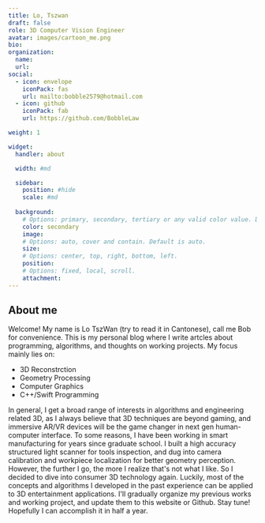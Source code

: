 ```yaml
---
title: Lo, Tszwan
draft: false
role: 3D Computer Vision Engineer
avatar: images/cartoon_me.png
bio:
organization:
  name:
  url:
social:
  - icon: envelope
    iconPack: fas
    url: mailto:bobble2579@hotmail.com
  - icon: github
    iconPack: fab
    url: https://github.com/BobbleLaw

weight: 1

widget:
  handler: about

  width: #md

  sidebar:
    position: #hide
    scale: #md
  
  background:
    # Options: primary, secondary, tertiary or any valid color value. Default is primary.
    color: secondary
    image:
    # Options: auto, cover and contain. Default is auto.
    size:
    # Options: center, top, right, bottom, left.
    position:
    # Options: fixed, local, scroll.
    attachment: 
---
```


## About me

Welcome! My name is Lo TszWan (try to read it in Cantonese), call me Bob for convenience. 
This is my personal blog where I write artcles about programming, algorithms, and thoughts on working projects. 
My focus mainly lies on:

- 3D Reconstrction
- Geometry Processing
- Computer Graphics
- C++/Swift Programming

In general, I get a broad range of interests in algorithms and engineering related 3D, as I always believe that 3D techniques are beyond gaming, and immersive AR/VR devices will be the game changer in next gen human-computer interface. 
To some reasons, I have been working in smart manufacturing for years since graduate school. I built a high accuracy structured light scanner for tools inspection, and dug into camera calibration and workpiece localization for better geometry perception. However, the further I go, the more I realize that's not what I like. So I decided to dive into consumer 3D technology again. Luckily, most of the concepts and algorithms I developed in the past experience can be applied to 3D entertainment applications.
I'll gradually organize my previous works and working project, and update them to this website or Github. Stay tune! Hopefully I can accomplish it in half a year.